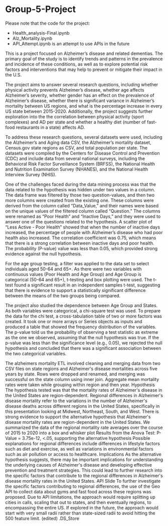 # Group-5-Project
Please  note that the code for the project:
   - Health_analysis-Final.ipynb
   - Alz_Mortality.ipynb
   - API_Attempt.ipynb is an attempt to use APIs in the future 

This is a project focused on Alzheimer’s disease and related dementias. The primary goal of the study is to identify trends and patterns in the prevalence and incidence of these conditions, as well as to explore potential risk factors and interventions that may help to prevent or mitigate their impact in the U.S.

The project aims to answer several research questions, including whether physical activity prevents Alzheimer’s disease, whether age affects Alzheimer’s severity, whether gender has an effect on the prevalence of Alzheimer’s disease, whether there is significant variance in Alzheimer’s mortality between US regions, and what is the percentage increase in every US state between 2015-2020. Additionally, the project suggests further exploration into the the correlation between physical activity (sport complexes) and AD per state and whether a healthy diet (number of fast-food restaurants in a state) affects AD.

To address these research questions, several datasets were used, including the Alzheimer’s and Aging data CSV, the Alzheimer’s mortality dataset, Census.gov state regions as CSV, and total population per state. The datasets were compiled by the Centers for Disease Control and Prevention (CDC) and include data from several national surveys, including the Behavioral Risk Factor Surveillance System (BRFSS), the National Health and Nutrition Examination Survey (NHANES), and the National Health Interview Survey (NHIS).

One of the challenges faced during the data mining process was that the data related to the hypothesis was hidden under two values in a column. The data frame was filtered by those two question-values, and then two more columns were created from the existing one. These columns were derived from the column called “Data_Value,” and their names were based on the unique values of the filtered column called “Question.” The columns were renamed as “Poor Health” and “Inactive Days,” and they were used to answer one of the questions related to the hypothesis. A scatter plot of “Less Active - Poor Health” showed that when the number of inactive days increased, the percentage of people with Alzheimer’s disease who had poor health also increased. The correlation coefficient was 0.75, which means that there is a strong correlation between inactive days and poor health. The probability (P-value) value was less than 0.05, which provided strong evidence against the null hypothesis.

For the age group testing, a filter was applied to the data set to select individuals aged 50-64 and 65+. As there were two variables with continuous values (Poor Health and Age Group) and Age Group is categorical (50-64 and 65+), t-testing and box plotting were used. The t-test found a significant result in an independent samples t-test, suggesting that there is evidence to support a statistically significant difference between the means of the two groups being compared.

The project also studied the dependence between Age Group and States. As both variables were categorical, a chi-square test was used. To prepare the data for the chi test, a cross-tabulation table of two or more factors was created. It took one or more arrays or Series objects as inputs and produced a table that showed the frequency distribution of the variables. The p-value told us the probability of observing a test statistic as extreme as the one we observed, assuming that the null hypothesis was true. If the p-value was less than the significance level (e.g., 0.05), we rejected the null hypothesis and concluded that there was a significant association between the two categorical variables.

The alzheimers mortality ETL involved cleaning and merging data from two CSV files on state regions and Alzheimer's disease mortalities across five years by state. Rows were dropped and renamed, and merging was successful on the state column using inner join. Aggregate mean mortality rates were taken while grouping within region and then year. Hypothesis The hypothesis tested was that the mortality rates of Alzheimer's disease in the United States are region-dependent. Regional differences in Alzheimer's disease mortality refer to the variations in the number of Alzheimer's disease deaths across different regions in the United States, specifically in this presentation looking at Midwest, Northeast, South, and West. There is strong evidence to support the alternative hypothesis that Alzheimer's disease mortality rates are region-dependent in the United States. We summarized the data of the regional mortality rate averages over the course of 2015 to 2020 into a box and whisker plot Results from the Anova Test: P-Value = 3.75e-12, <.05, supporting the alternative hypothesis Possible explanations for regional differences include differences in lifestyle factors such as diet and exercise, as well as variations in environmental factors such as air pollution or access to healthcare. Implications As the alternative hypothesis suggests, there may be important implications for understanding the underlying causes of Alzheimer's disease and developing effective prevention and treatment strategies. This could lead to further research into the specific factors that contribute to the regional differences in Alzheimer's disease mortality rates in the United States. API Slide To further investigate the specific factors contributing to regional differences, the use of the Geo API to collect data about gyms and fast food across these regions was proposed. Due to API limitations, the approach would require splitting up cities in calls, scaling that out to states, and then eventually regions, to encompassing the entire US. If explored in the future, the approach would start with very small radii rather than state-sized radii to avoid hitting the 500 feature limit. (edited) .DS_Store




